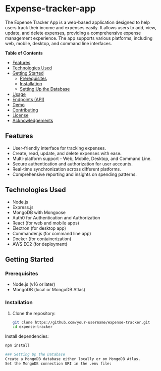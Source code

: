 # Expense-tracker-app

The Expense Tracker App is a web-based application designed to help users track their income and expenses easily. It allows users to add, view, update, and delete expenses, providing a comprehensive expense management experience. The app supports various platforms, including web, mobile, desktop, and command line interfaces.

**Table of Contents**
- [Features](#features)
- [Technologies Used](#technologies-used)
- [Getting Started](#getting-started)
  - [Prerequisites](#prerequisites)
  - [Installation](#installation)
  - [Setting Up the Database](#setting-up-the-database)
- [Usage](#usage)
- [Endpoints (API)](#endpoints-api)
- [Demo](#demo)
- [Contributing](#contributing)
- [License](#license)
- [Acknowledgements](#acknowledgements)

## Features

- User-friendly interface for tracking expenses.
- Create, read, update, and delete expenses with ease.
- Multi-platform support - Web, Mobile, Desktop, and Command Line.
- Secure authentication and authorization for user accounts.
- Real-time synchronization across different platforms.
- Comprehensive reporting and insights on spending patterns.

## Technologies Used

- Node.js
- Express.js
- MongoDB with Mongoose
- Auth0 for Authentication and Authorization
- React (for web and mobile apps)
- Electron (for desktop app)
- Commander.js (for command line app)
- Docker (for containerization)
- AWS EC2 (for deployment)

## Getting Started

### Prerequisites

- Node.js (v16 or later)
- MongoDB (local or MongoDB Atlas)

### Installation

1. Clone the repository:
   ```bash
   git clone https://github.com/your-username/expense-tracker.git
   cd expense-tracker

Install dependencies:
 ```bash
npm install

### Setting Up the Database
Create a MongoDB database either locally or on MongoDB Atlas.
Set the MongoDB connection URI in the .env file:


